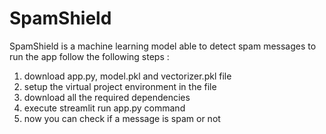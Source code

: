 # SpamShield
SpamShield is a machine learning model able to detect spam messages 
to run the app follow the following steps :
   1. download app.py, model.pkl and vectorizer.pkl file
   2. setup the virtual project environment in the file
   3. download all the required dependencies
   4. execute streamlit run app.py command
   5. now you can check if a message is spam or not 
